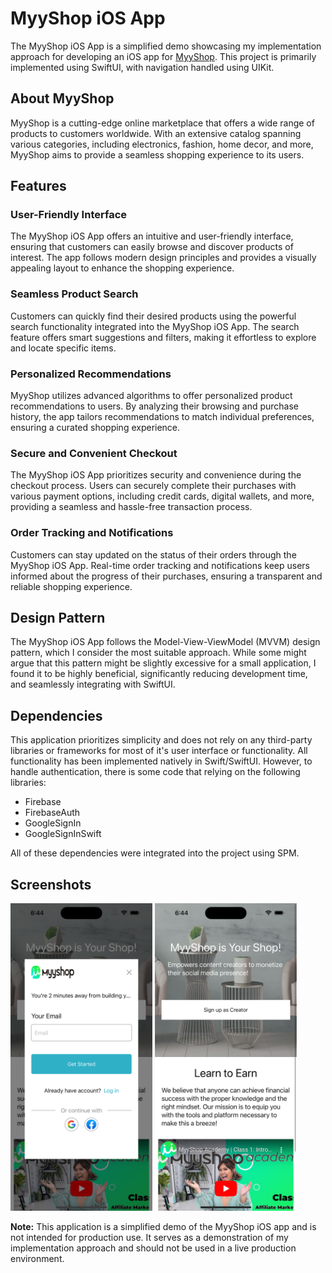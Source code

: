 # MyyShop iOS App

The MyyShop iOS App is a simplified demo showcasing my implementation approach for developing an iOS app for [MyyShop](https://www.myyshop.com). This project is primarily implemented using SwiftUI, with navigation handled using UIKit.

## About MyyShop

MyyShop is a cutting-edge online marketplace that offers a wide range of products to customers worldwide. With an extensive catalog spanning various categories, including electronics, fashion, home decor, and more, MyyShop aims to provide a seamless shopping experience to its users.

## Features

### User-Friendly Interface
The MyyShop iOS App offers an intuitive and user-friendly interface, ensuring that customers can easily browse and discover products of interest. The app follows modern design principles and provides a visually appealing layout to enhance the shopping experience.

### Seamless Product Search
Customers can quickly find their desired products using the powerful search functionality integrated into the MyyShop iOS App. The search feature offers smart suggestions and filters, making it effortless to explore and locate specific items.

### Personalized Recommendations
MyyShop utilizes advanced algorithms to offer personalized product recommendations to users. By analyzing their browsing and purchase history, the app tailors recommendations to match individual preferences, ensuring a curated shopping experience.

### Secure and Convenient Checkout
The MyyShop iOS App prioritizes security and convenience during the checkout process. Users can securely complete their purchases with various payment options, including credit cards, digital wallets, and more, providing a seamless and hassle-free transaction process.

### Order Tracking and Notifications
Customers can stay updated on the status of their orders through the MyyShop iOS App. Real-time order tracking and notifications keep users informed about the progress of their purchases, ensuring a transparent and reliable shopping experience.

## Design Pattern

The MyyShop iOS App follows the Model-View-ViewModel (MVVM) design pattern, which I consider the most suitable approach. While some might argue that this pattern might be slightly excessive for a small application, I found it to be highly beneficial, significantly reducing development time, and seamlessly integrating with SwiftUI.

## Dependencies

This application prioritizes simplicity and does not rely on any third-party libraries or frameworks for most of it's user interface or functionality. All functionality has been implemented natively in Swift/SwiftUI. However, to handle authentication, there is some code that relying on the following libraries:
- Firebase
- FirebaseAuth
- GoogleSignIn
- GoogleSignInSwift

All of these dependencies were integrated into the project using SPM.

## Screenshots

<p align="left">
    <img src="Assets/screenshot-1.png" alt="Home Screen" width="45%">
    <img src="Assets/screenshot-2.png" alt="Product Search" width="45%">
</p>

**Note:** This application is a simplified demo of the MyyShop iOS app and is not intended for production use. It serves as a demonstration of my implementation approach and should not be used in a live production environment.
